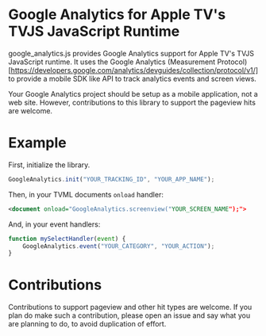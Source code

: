 # Google Analytics for Apple TV's TVJS JavaScript Runtime
google_analytics.js provides Google Analytics support for Apple TV's
TVJS JavaScript runtime. It uses the Google Analytics
(Measurement Protocol)[https://developers.google.com/analytics/devguides/collection/protocol/v1/]
to provide a mobile SDK like API to track analytics events and screen views.

Your Google Analytics project should be setup as a mobile application, not a web site. However,
contributions to this library to support the pageview hits are welcome.

# Example

First, initialize the library.

```javascript
GoogleAnalytics.init("YOUR_TRACKING_ID", "YOUR_APP_NAME");
```

Then, in your TVML documents `onload` handler:

```xml
<document onload="GoogleAnalytics.screenview("YOUR_SCREEN_NAME");">
```

And, in your event handlers:

```javascript
function mySelectHandler(event) {
    GoogleAnalytics.event("YOUR_CATEGORY", "YOUR_ACTION"); 
}
```

# Contributions
Contributions to support pageview and other hit types are welcome. If you plan do make such
a contribution, please open an issue and say what you are planning to do, to avoid duplication
of effort.
